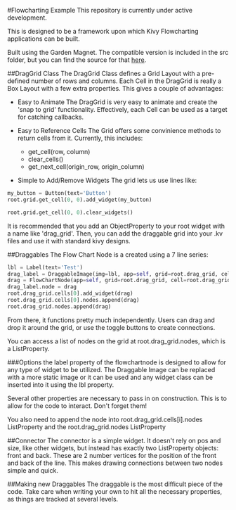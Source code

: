 #Flowcharting Example
This repository is currently under active development.

This is designed to be a framework upon which Kivy Flowcharting applications can be built.

Built using the Garden Magnet.  The compatible version is included in the src folder, but you can find the source for that [here](https://github.com/kivy-garden/garden.magnet).

##DragGrid Class
The DragGrid Class defines a Grid Layout with a pre-defined number of rows and columns.  Each Cell in the DragGrid is really a Box Layout with a few extra properties.  This gives a couple of advantages:

- Easy to Animate
The DragGrid is very easy to animate and create the 'snap to grid' functionality.  Effectively, each Cell can be used as a target for catching callbacks.

- Easy to Reference Cells
The Grid offers some convinience methods to return cells from it.  Currently, this includes:
  - get_cell(row, column)
  - clear_cells()
  - get_next_cell(origin_row, origin_column)

- Simple to Add/Remove Widgets
The grid lets us use lines like:
```python
my_button = Button(text='Button')
root.grid.get_cell(0, 0).add_widget(my_button)

root.grid.get_cell(0, 0).clear_widgets()
```

It is recommended that you add an ObjectProperty to your root widget with a name like 'drag_grid'.  Then, you can add the draggable grid into your .kv files and use it with standard kivy designs.

##Draggables
The Flow Chart Node is a created using a 7 line series:

```python
lbl = Label(text='Test')
drag_label = DraggableImage(img=lbl, app=self, grid=root.drag_grid, cell=root.drag_grid.cells[0])
drag = FlowChartNode(app=self, grid=root.drag_grid, cell=root.drag_grid.cells[0], label=drag_label)
drag_label.node = drag
root.drag_grid.cells[0].add_widget(drag)
root.drag_grid.cells[0].nodes.append(drag)
root.drag_grid.nodes.append(drag)
```

From there, it functions pretty much independently.  Users can drag and drop it around the grid, or use the toggle buttons to create connections.

You can access a list of nodes on the grid at root.drag_grid.nodes, which is a ListProperty.

###Options
the label property of the flowchartnode is designed to allow for any type of widget to be utilized.  The Draggable Image can be replaced with a more static image or it can be used and any widget class can be inserted into it using the lbl property.

Several other properties are necessary to pass in on construction.  This is to allow for the code to interact.  Don't forget them!

You also need to append the node into root.drag_grid.cells[i].nodes ListProperty and the root.drag_grid.nodes ListProperty

##Connector
The connector is a simple widget.  It doesn't rely on pos and size, like other widgets, but instead has exactly two ListProperty objects: front and back.  These are 2 number vertices for the position of the front and back of the line.  This makes drawing connections between two nodes simple and quick.

##Making new Draggables
The draggable is the most difficult piece of the code.  Take care when writing your own to hit all the necessary properties, as things are tracked at several levels.
